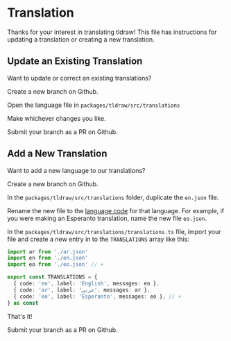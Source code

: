 # Translation

Thanks for your interest in translating tldraw! This file has instructions for updating a translation or creating a new translation.

## Update an Existing Translation

Want to update or correct an existing translations?

Create a new branch on Github.

Open the language file in `packages/tldraw/src/translations`

Make whichever changes you like.

Submit your branch as a PR on Github.

## Add a New Translation

Want to add a new language to our translations?

Create a new branch on Github.

In the `packages/tldraw/src/translations` folder, duplicate the `en.json` file. 

Rename the new file to the [language code](https://gist.github.com/wpsmith/7604842) for that language. For example, if you were making an Esperanto translation, name the new file `eo.json`.

In the `packages/tldraw/src/translations/translations.ts` file, import your file and create a new entry in to the `TRANSLATIONS` array like this:

```ts
import ar from './ar.json'
import en from './en.json'
import eo from './eo.json' // +

export const TRANSLATIONS = {
  { code: 'en', label: 'English', messages: en },
  { code: 'ar', label: 'عربي', messages: ar },
  { code: 'eo', label: 'Esperanto', messages: eo }, // +
} as const
```

That's it!

Submit your branch as a PR on Github.
